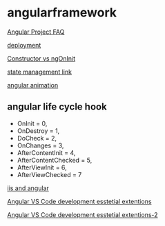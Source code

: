 # angularframework

  [Angular Project FAQ](faq.md)
  
  [deployment](faq.md)

  [Constructor vs ngOnInit](https://www.youtube.com/watch?v=aZLMLPGt9NM&ab_channel=codebits)
  
  [state management link](statemanagement.md)
  
  [angular animation](animation.md)
  
  ## angular life cycle hook
  - OnInit = 0,
  - OnDestroy = 1,
  - DoCheck = 2,
  - OnChanges = 3,
  - AfterContentInit = 4,
  - AfterContentChecked = 5,
  - AfterViewInit = 6,
  - AfterViewChecked = 7
  
  [iis and angular](iis.md)
  
  [Angular VS Code development esstetial extentions](https://medium.com/@rajaramtt/angular-useful-extensions-c99a0461a3c6)
  
   [Angular VS Code development esstetial extentions-2](https://ionicframework.com/blog/10-awesome-vs-code-extensions/)
  

